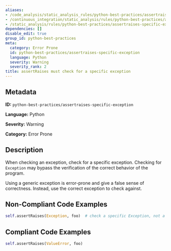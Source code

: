 ```yaml
---
aliases:
- /code_analysis/static_analysis_rules/python-best-practices/assertraises-specific-exception
- /continuous_integration/static_analysis/rules/python-best-practices/assertraises-specific-exception
- /static_analysis/rules/python-best-practices/assertraises-specific-exception
dependencies: []
disable_edit: true
group_id: python-best-practices
meta:
  category: Error Prone
  id: python-best-practices/assertraises-specific-exception
  language: Python
  severity: Warning
  severity_rank: 2
title: assertRaises must check for a specific exception
---
```

<!--  SOURCED FROM https://github.com/DataDog/datadog-static-analyzer-rule-docs -->


## Metadata
**ID:** `python-best-practices/assertraises-specific-exception`

**Language:** Python

**Severity:** Warning

**Category:** Error Prone

## Description
When checking an exception, check for a specific exception. Checking for `Exception` may bypass the verification of the correct behavior of the program.

Using a generic exception is error-prone and give a false sense of correctness. Instead,  use the correct exception to check against.

## Non-Compliant Code Examples
```python
self.assertRaises(Exception, foo)  # check a specific Exception, not a generic one
```

## Compliant Code Examples
```python
self.assertRaises(ValueError, foo)
```
